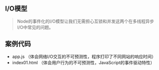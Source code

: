 
## I/O模型

> Node的事件化的I/O模型让我们无需担心互锁和并发这两个在多线程异步I/O中常见的问题。


## 案例代码

- app.js （体会网络I/O交互的不可预测性，程序打印了不同网站的响应时间）
- index01.html （体会用户行为的不可预测性，JavaScript的事件驱动特性）